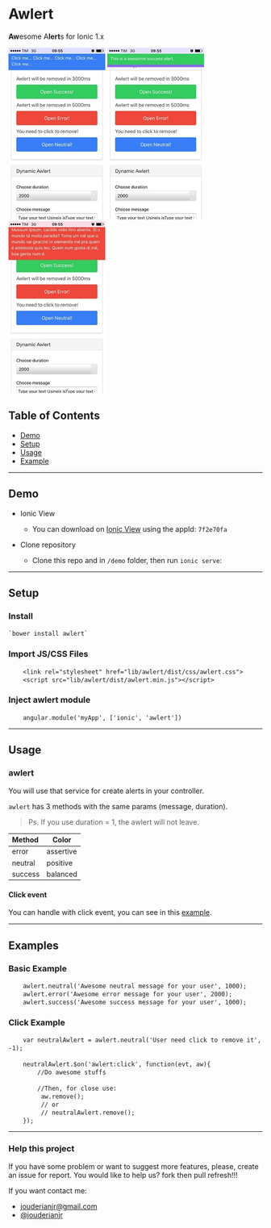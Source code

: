 # Awlert

**Aw**esome A**lert**s for Ionic 1.x 

![awlertNeutral](resources/awlertNeutral.jpg)
![awlertNeutral](resources/awlertSuccess.jpg) 
![awlertNeutral](resources/awlertError.jpg)

## Table of Contents

- [Demo](#demo)
- [Setup](#setup)
- [Usage](#usage)
- [Example](#example)

---

## Demo

- Ionic View
  + You can download on [Ionic View](http://view.ionic.io/) using the appId: `7f2e70fa`
  
- Clone repository
    + Clone this repo and in `/demo` folder, then run `ionic serve`:

---

## Setup

### Install

    `bower install awlert`

### Import JS/CSS Files

```
    <link rel="stylesheet" href="lib/awlert/dist/css/awlert.css">
    <script src="lib/awlert/dist/awlert.min.js"></script>
```

### Inject awlert module

```
    angular.module('myApp', ['ionic', 'awlert'])
```

---

## Usage

### awlert

You will use that service for create alerts in your controller.

`awlert` has 3 methods with the same params (message, duration).

>Ps. If you use duration = 1, the awlert will not leave.

|  Method  | Color      |
|:---------|------------|
| error    | assertive  |
| neutral  | positive   |
| success  | balanced   |

#### Click event

You can handle with click event, you can see in this [example](#click-example).

---

## Examples

### Basic Example
```
    awlert.neutral('Awesome neutral message for your user', 1000);
    awlert.error('Awesome error message for your user', 2000);
    awlert.success('Awesome success message for your user', 1000);
```

### Click Example

```
    var neutralAwlert = awlert.neutral('User need click to remove it', -1);

    neutralAwlert.$on('awlert:click', function(evt, aw){
        //Do awesome stuffs

        //Then, for close use:
         aw.remove();
         // or
         // neutralAwlert.remove();
    });
```

---

### Help this project

If you have some problem or want to suggest more features, please, create an issue for report. You would like to help us? fork then pull refresh!!!

If you want contact me: 

- jouderianjr@gmail.com
- [@jouderianjr](http://www.twitter.com/jouderianjr)